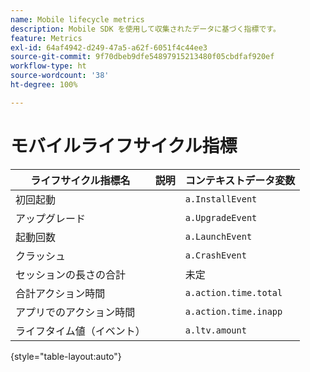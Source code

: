 ```yaml
---
name: Mobile lifecycle metrics
description: Mobile SDK を使用して収集されたデータに基づく指標です。
feature: Metrics
exl-id: 64af4942-d249-47a5-a62f-6051f4c44ee3
source-git-commit: 9f70dbeb9dfe54897915213480f05cbdfaf920ef
workflow-type: ht
source-wordcount: '38'
ht-degree: 100%

---
```


# モバイルライフサイクル指標

| ライフサイクル指標名 | 説明 | コンテキストデータ変数 |
| --- | --- | --- |
| 初回起動 | | `a.InstallEvent` |
| アップグレード | | `a.UpgradeEvent` |
| 起動回数 | | `a.LaunchEvent` |
| クラッシュ | | `a.CrashEvent` |
| セッションの長さの合計 | | 未定 |
| 合計アクション時間 | | `a.action.time.total` |
| アプリでのアクション時間 | | `a.action.time.inapp` |
| ライフタイム値（イベント） | | `a.ltv.amount` |

{style="table-layout:auto"}
